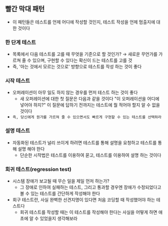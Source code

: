 ## 빨간 막대 패턴

- 이 패턴들은 테스트를 언제 어디에 작성할 것인지, 테스트 작성을 언제 멈출지에 대한 것이다

### 한 단계 테스트

- 목록에서 다음 테스트를 고를 때 무엇을 기준으로 할 것인가? &rarr; 새로운 무언가를 가르쳐 줄 수 있으며, 구현할 수 있다는 확신이 드는 테스트를 고를 것
- 즉, '아는 것에서 모르는 것으로' 방향으로 테스트를 작성 하는 것이 좋다

### 시작 테스트

- 오퍼레이션이 아무 일도 하지 않는 경우를 먼저 테스트 하는 것이 좋다
    - 새 오퍼레이션에 대한 첫 질문은 다음과 같을 것이다 "이 오퍼레이션을 어디에 넣어야 하지?" 이 질문에 답하기 전까지는 테스트에 뭘 적어야 할지 알 수 없을 것이다
- `즉, 당신에게 뭔가를 가르쳐 줄 수 있으면서도 빠르게 구현할 수 있는 테스트를 선택하라`

### 설명 테스트

- 자동화된 테스트가 널리 쓰이게 하려면 테스트를 통해 설명을 요청하고 테스트를 통해 설명 해야 한다
    - 단순한 시작법은 테스트를 이용하여 묻고, 테스트를 이용하여 설명 하는 것이다

### 회귀 테스트(regression test)

- 시스템 장애가 보고될 때 무슨 일을 제일 먼저 하는가?
    - 그 장애로 인하여 실패하는 테스트, 그리고 통과할 경우엔 장애가 수정되었다고 볼 수 있는 테스트를 간단하게 작성해야 한다
- 회구 테스트란, 사실 완벽한 선견지명이 있다면 처음 코딩할 때 작성했어야 하는 테스트다
    - 회귀 테스트를 작성할 때는 이 테스트를 작성해야 한다는 사실을 어떻게 하면 애초에 알 수 있었을지 생각해보라 

